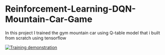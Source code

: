# Reinforcement-Learning-DQN-Mountain-Car-Game
In this project I trained the gym mountain car using Q-table model that i built from scratch using tensorflow


[![Training demonstration]([https://img.youtube.com/vi/<VIDEO_ID>/0.jpg)](https://www.youtube.com/watch?v=<VIDEO_ID>](https://github.com/SohailaKandil/Reinforcement-Learning-Q_table-Mountain-Car-Game/blob/main/mountain%20car%20training%20demonestration%20.mp4))
